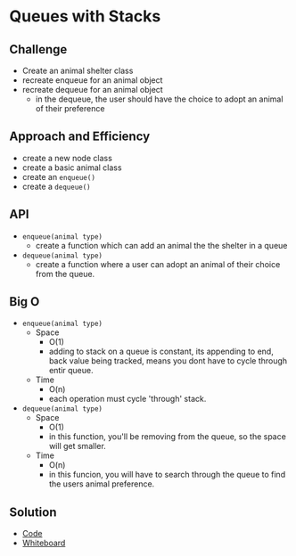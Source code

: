 # Queues with Stacks

## Challenge
- Create an animal shelter class
- recreate enqueue for an animal object
- recreate dequeue for an animal object
  - in the dequeue, the user should have the choice to adopt an animal of their preference


## Approach and Efficiency
- create a new node class
- create a basic animal class
- create an ```enqueue()```
- create a ```dequeue()```

## API
- ```enqueue(animal type)```
  - create a function which can add an animal the the shelter in a queue
- ```dequeue(animal type)```
  - create a function where a user can adopt an animal of their choice from the queue.


## Big O
- ```enqueue(animal type)```
  - Space
    - O(1)
    - adding to stack on a queue is constant, its appending to end, back value being tracked, means you dont have to cycle through entir queue. 
  - Time
    - O(n)
    - each operation must cycle 'through' stack.
- ```dequeue(animal type)```
  - Space
    - O(1)
    - in this function, you'll be removing from the queue, so the space will get smaller.
  - Time
    - O(n)
    - in this funcion, you will have to search through the queue to find the users animal preference.
  


## Solution 
- [Code](../../src/main/java/code401Challenges/FifoAnimalShelter)
- [Whiteboard](../img/animalShelterWB.jpg)
